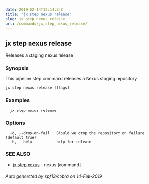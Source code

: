 ```yaml
---
date: 2019-02-14T12:14:34Z
title: "jx step nexus release"
slug: jx_step_nexus_release
url: /commands/jx_step_nexus_release/
---
```

## jx step nexus release

Releases a staging nexus release

### Synopsis

This pipeline step command releases a Nexus staging repository

```
jx step nexus release [flags]
```

### Examples

```
  jx step nexus release
```

### Options

```
  -d, --drop-on-fail   Should we drop the repository on failure (default true)
  -h, --help           help for release
```

### SEE ALSO

* [jx step nexus](/commands/jx_step_nexus/)	 - nexus [command]

###### Auto generated by spf13/cobra on 14-Feb-2019
